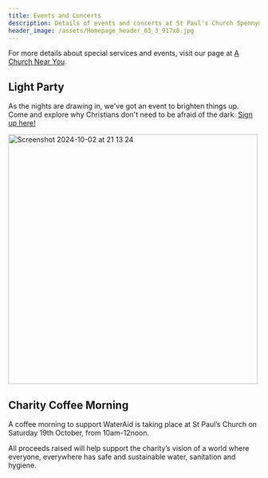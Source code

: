 ```yaml
---
title: Events and Concerts
description: Details of events and concerts at St Paul's Church Spennymoor.
header_image: /assets/Homepage_header_03_3_917x0.jpg
---
```

For more details about special services and events, visit our page at [A Church Near You](https://www.achurchnearyou.com/church/13565/).

## Light Party

As the nights are drawing in, we've got an event to brighten things up. Come and explore why Christians don't need to be afraid of the dark. [Sign up here!](https://forms.gle/JVpX1DYRr2uxG364A)

<img width="500" alt="Screenshot 2024-10-02 at 21 13 24" src="https://github.com/user-attachments/assets/04eeb6bf-c1d4-4b34-91f9-3b71821fef51">

## Charity Coffee Morning

A coffee morning to support WaterAid is taking place at St Paul’s Church on Saturday 19th October, from 10am-12noon.

All proceeds raised will help support the charity’s vision of a world where everyone, everywhere has safe and sustainable water, sanitation and hygiene.
